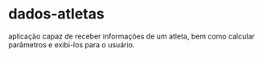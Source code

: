 # dados-atletas
aplicação capaz de receber informações de um atleta, bem como calcular parâmetros e exibi-los para o usuário.
